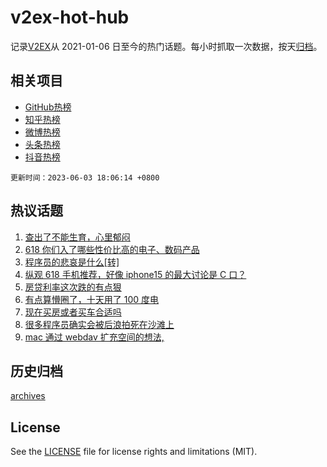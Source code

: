 # v2ex-hot-hub

 记录[V2EX](https://www.v2ex.com/)从 2021-01-06 日至今的热门话题。每小时抓取一次数据，按天[归档](archives)。
 
 ## 相关项目

- [GitHub热榜](https://github.com/lonnyzhang423/github-hot-hub)
- [知乎热榜](https://github.com/lonnyzhang423/zhihu-hot-hub)
- [微博热榜](https://github.com/lonnyzhang423/weibo-hot-hub)
- [头条热榜](https://github.com/lonnyzhang423/toutiao-hot-hub)
- [抖音热榜](https://github.com/lonnyzhang423/douyin-hot-hub)


 `更新时间：2023-06-03 18:06:14 +0800`

## 热议话题

1. [查出了不能生育，心里郁闷](https://www.v2ex.com/t/945348)
1. [618 你们入了哪些性价比高的电子、数码产品](https://www.v2ex.com/t/945412)
1. [程序员的悲哀是什么[转]](https://www.v2ex.com/t/945371)
1. [纵观 618 手机推荐，好像 iphone15 的最大讨论是 C 口？](https://www.v2ex.com/t/945393)
1. [房贷利率这次跌的有点狠](https://www.v2ex.com/t/945439)
1. [有点算懵圈了，十天用了 100 度电](https://www.v2ex.com/t/945319)
1. [现在买房或者买车合适吗](https://www.v2ex.com/t/945443)
1. [很多程序员确实会被后浪拍死在沙滩上](https://www.v2ex.com/t/945390)
1. [mac 通过 webdav 扩充空间的想法,](https://www.v2ex.com/t/945402)

## 历史归档

[archives](archives)

## License

See the [LICENSE](LICENSE) file for license rights and limitations (MIT).
